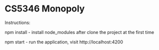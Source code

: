 # CS5346 Monopoly

Instructions:

npm install - install node_modules after clone the project at the first time

npm start - run the application, visit http://localhost:4200
